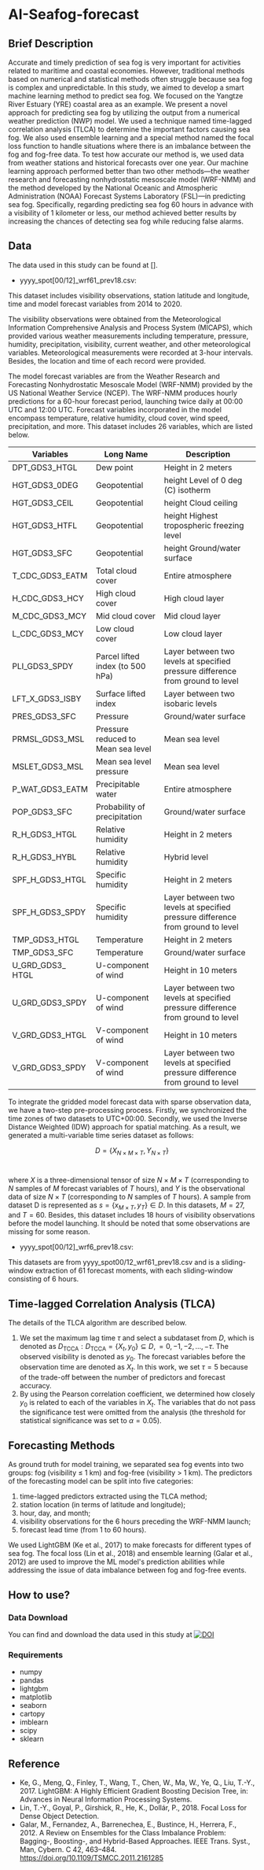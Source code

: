 # AI-Seafog-forecast

## Brief Description

Accurate and timely prediction of sea fog is very important for activities related to maritime and coastal economies. However, traditional methods based on numerical and statistical methods often struggle because sea fog is complex and unpredictable. In this study, we aimed to develop a smart machine learning method to predict sea fog. We focused on the Yangtze River Estuary (YRE) coastal area as an example.  We present a novel approach for predicting sea fog by utilizing the output from a numerical weather prediction (NWP) model. We used a technique named time-lagged correlation analysis (TLCA) to determine the important factors causing sea fog. We also used ensemble learning and a special method named the focal loss function to handle situations where there is an imbalance between the fog and fog-free data. To test how accurate our method is, we used data from weather stations and historical forecasts over one year. Our machine learning approach performed better than two other methods—the weather research and forecasting nonhydrostatic mesoscale model (WRF-NMM) and the method developed by the National Oceanic and Atmospheric Administration (NOAA) Forecast Systems Laboratory (FSL)—in predicting sea fog. Specifically, regarding predicting sea fog 60 hours in advance with a visibility of 1 kilometer or less, our method achieved better results by increasing the chances of detecting sea fog while reducing false alarms.

## Data

The data used in this study can be found at [].

- yyyy_spot[00/12]_wrf61_prev18.csv: 

This dataset includes visibility observations, station latitude and longitude, time and model forecast variables from 2014 to 2020.

The visibility observations were obtained from the Meteorological Information Comprehensive Analysis and Process System (MICAPS), which provided various weather measurements including temperature, pressure, humidity, precipitation, visibility, current weather, and other meteorological variables. Meteorological measurements were recorded at 3-hour intervals. Besides, the location and time of each record were provided.

The model forecast variables are from the Weather Research and Forecasting Nonhydrostatic Mesoscale Model (WRF-NMM) provided by the US National Weather Service (NCEP). The WRF-NMM produces hourly predictions for a 60-hour forecast period, launching twice daily at 00:00 UTC and 12:00 UTC. Forecast variables incorporated in the model encompass temperature, relative humidity, cloud cover, wind speed, precipitation, and more. This dataset includes 26 variables, which are listed below.

| Variables	| Long Name	| Description |
|  ----  |  ----  |  ----  |
| DPT_GDS3_HTGL |	Dew point   |  Height in 2 meters |
| HGT_GDS3_0DEG |	Geopotential  | height	Level of 0 deg (C) isotherm |
| HGT_GDS3_CEIL |	Geopotential  | height	Cloud ceiling |
| HGT_GDS3_HTFL |	Geopotential  | height	Highest tropospheric freezing level |
| HGT_GDS3_SFC |	Geopotential   | height	Ground/water surface |
| T_CDC_GDS3_EATM |	Total cloud cover  |	Entire atmosphere |
| H_CDC_GDS3_HCY |	High cloud cover |	High cloud layer |
| M_CDC_GDS3_MCY |	Mid cloud cover	 | Mid cloud layer |
| L_CDC_GDS3_MCY |	Low cloud cover	 | Low cloud layer |
| PLI_GDS3_SPDY |	Parcel lifted index (to 500 hPa)  |	Layer between two levels at specified pressure difference from ground to level |
| LFT_X_GDS3_ISBY |	Surface lifted index	 | Layer between two isobaric levels |
| PRES_GDS3_SFC |	Pressure	 | Ground/water surface |
| PRMSL_GDS3_MSL |	Pressure reduced to Mean sea level  |	Mean sea level |
| MSLET_GDS3_MSL |	Mean sea level pressure	 | Mean sea level |
| P_WAT_GDS3_EATM |	Precipitable water	 | Entire atmosphere |
| POP_GDS3_SFC |	Probability of precipitation	 | Ground/water surface |
| R_H_GDS3_HTGL |	Relative humidity	 | Height in 2 meters |
| R_H_GDS3_HYBL |	Relative humidity	 | Hybrid level |
| SPF_H_GDS3_HTGL |	Specific humidity	 | Height in 2 meters |
| SPF_H_GDS3_SPDY |	Specific humidity	 | Layer between two levels at specified pressure difference from ground to level |
| TMP_GDS3_HTGL |	Temperature	 | Height in 2 meters |
| TMP_GDS3_SFC |	Temperature	 | Ground/water surface |
| U_GRD_GDS3_ HTGL |	U-component of wind	 | Height in 10 meters |
| U_GRD_GDS3_SPDY |	U-component of wind	 | Layer between two levels at specified pressure difference from ground to level |
| V_GRD_GDS3_HTGL |	V-component of wind	 | Height in 10 meters |
| V_GRD_GDS3_SPDY |	V-component of wind	 | Layer between two levels at specified pressure difference from ground to level |

 
To integrate the gridded model forecast data with sparse observation data, we have a two-step pre-processing process. Firstly, we synchronized the time zones of two datasets to UTC+00:00. Secondly, we used the Inverse Distance Weighted (IDW) approach for spatial matching. As a result, we generated a multi-variable time series dataset as follows: 

$$D=\{X_{N \times M \times T}, Y_{N \times T}\}$$  

where $X$ is a three-dimensional tensor of size $N\times M\times T$ (corresponding to $N$ samples of $M$ forecast variables of $T$ hours), and $Y$ is the observational data of size $N\times T$ (corresponding to $N$ samples of $T$ hours). A sample from dataset D is represented as $s= \{ x_{M \times T}, y_T \} \in D$. In this datasets, $M=27$, and $T=60$. Besides, this dataset includes 18 hours of visibility observations before the model launching. It should be noted that some observations are missing for some reason.


- yyyy_spot[00/12]_wrf6_prev18.csv: 

This datasets are from yyyy_spot00/12_wrf61_prev18.csv and is a sliding-window extraction of 61 forecast moments, with each sliding-window consisting of 6 hours.

## Time-lagged Correlation Analysis (TLCA)

The details of the TLCA algorithm are described below.

1. We set the maximum lag time $\tau$ and select a subdataset from  $D$, which is denoted as $D_{\mathrm{TCCA}}:D_{\mathrm{TCCA}}=\{X_t,y_0\}\subseteq D,=0,-1,-2,\ldots,-\tau$. The observed visibility is denoted as $y_0$. The forecast variables before the observation time are denoted as $X_t$. In this work, we set $\tau=5$ because of the trade-off between the number of predictors and forecast accuracy.
2. By using the Pearson correlation coefficient, we determined how closely $y_0$ is related to each of the variables in $X_t$. The variables that do not pass the significance test were omitted from the analysis (the threshold for statistical significance was set to $\alpha=0.05$). 



## Forecasting Methods

As ground truth for model training, we separated sea fog events into two groups: fog (visibility $\le$ 1 km) and fog-free (visibility $>$ 1 km). The predictors of the forecasting model can be split into five categories: 
1. time-lagged predictors extracted using the TLCA method;
2. station location (in terms of latitude and longitude);
3. hour, day, and month;
4. visibility observations for the 6 hours preceding the WRF-NMM launch;
5. forecast lead time (from 1 to 60 hours).

We used LightGBM (Ke et al., 2017) to make forecasts for different types of sea fog. The focal loss (Lin et al., 2018) and ensemble learning (Galar et al., 2012) are used to improve the ML model's prediction abilities while addressing the issue of data imbalance between fog and fog-free events.

## How to use?

### Data Download

You can find and download the data used in this study at [![DOI](https://www.zenodo.org/badge/DOI/10.5281/zenodo.8204518.svg)](https://doi.org/10.5281/zenodo.8204518)

### Requirements

- numpy
- pandas
- lightgbm
- matplotlib
- seaborn
- cartopy
- imblearn
- scipy
- sklearn


## Reference
- Ke, G., Meng, Q., Finley, T., Wang, T., Chen, W., Ma, W., Ye, Q., Liu, T.-Y., 2017. LightGBM: A Highly Efficient Gradient Boosting Decision Tree, in: Advances in Neural Information Processing Systems.
- Lin, T.-Y., Goyal, P., Girshick, R., He, K., Dollár, P., 2018. Focal Loss for Dense Object Detection.
- Galar, M., Fernandez, A., Barrenechea, E., Bustince, H., Herrera, F., 2012. A Review on Ensembles for the Class Imbalance Problem: Bagging-, Boosting-, and Hybrid-Based Approaches. IEEE Trans. Syst., Man, Cybern. C 42, 463–484. https://doi.org/10.1109/TSMCC.2011.2161285
















